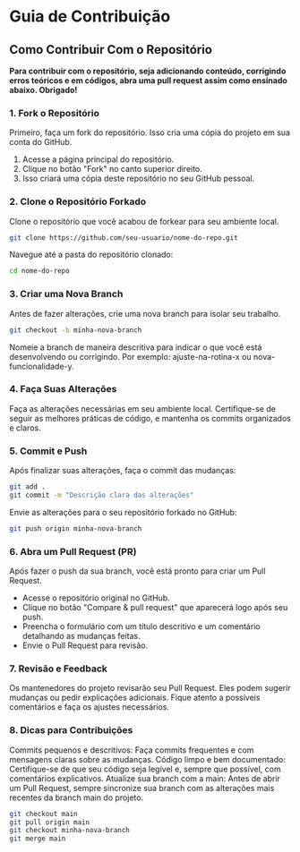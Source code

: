 # Guia de Contribuição

## Como Contribuir Com o Repositório

**Para contribuir com o repositório, seja adicionando conteúdo, corrigindo erros teóricos e em códigos, abra uma pull request assim como ensinado abaixo. Obrigado!**

### 1. Fork o Repositório

Primeiro, faça um fork do repositório. Isso cria uma cópia do projeto em sua conta do GitHub.

1. Acesse a página principal do repositório.
2. Clique no botão "Fork" no canto superior direito.
3. Isso criará uma cópia deste repositório no seu GitHub pessoal.

### 2. Clone o Repositório Forkado

Clone o repositório que você acabou de forkear para seu ambiente local.

```bash
git clone https://github.com/seu-usuario/nome-do-repo.git
```

Navegue até a pasta do repositório clonado:

```bash
cd nome-do-repo
```

### 3. Criar uma Nova Branch

Antes de fazer alterações, crie uma nova branch para isolar seu trabalho.

```bash
git checkout -b minha-nova-branch
```

Nomeie a branch de maneira descritiva para indicar o que você está desenvolvendo ou corrigindo. Por exemplo: ajuste-na-rotina-x ou nova-funcionalidade-y.

### 4. Faça Suas Alterações

Faça as alterações necessárias em seu ambiente local. Certifique-se de seguir as melhores práticas de código, e mantenha os commits organizados e claros.

### 5. Commit e Push

Após finalizar suas alterações, faça o commit das mudanças:

```bash
git add .
git commit -m "Descrição clara das alterações"
```

Envie as alterações para o seu repositório forkado no GitHub:

```bash
git push origin minha-nova-branch
```

### 6. Abra um Pull Request (PR)

Após fazer o push da sua branch, você está pronto para criar um Pull Request.

- Acesse o repositório original no GitHub.
- Clique no botão "Compare & pull request" que aparecerá logo após seu push.
- Preencha o formulário com um título descritivo e um comentário detalhando as mudanças feitas.
- Envie o Pull Request para revisão.

### 7. Revisão e Feedback

Os mantenedores do projeto revisarão seu Pull Request. Eles podem sugerir mudanças ou pedir explicações adicionais. Fique atento a possíveis comentários e faça os ajustes necessários.

### 8. Dicas para Contribuições

Commits pequenos e descritivos: Faça commits frequentes e com mensagens claras sobre as mudanças.
Código limpo e bem documentado: Certifique-se de que seu código seja legível e, sempre que possível, com comentários explicativos.
Atualize sua branch com a main: Antes de abrir um Pull Request, sempre sincronize sua branch com as alterações mais recentes da branch main do projeto.

```bash
git checkout main
git pull origin main
git checkout minha-nova-branch
git merge main
```
